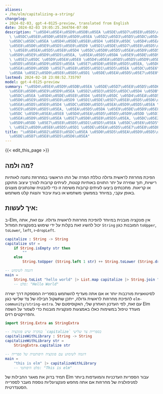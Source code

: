 ```yaml
---
aliases:
- /he/elm/capitalizing-a-string/
changelog:
- 2024-02-03, gpt-4-0125-preview, translated from English
date: 2024-02-03 19:05:25.344704-07:00
description: "\u05D4\u05E4\u05D9\u05DB\u05EA \u05DE\u05D7\u05E8\u05D5\u05D6\u05EA\
  \ \u05DC\u05E8\u05D0\u05E9\u05D9\u05EA \u05D2\u05D3\u05D5\u05DC\u05D4 \u05DB\u05D5\
  \u05DC\u05DC\u05EA \u05D4\u05DE\u05E8\u05D4 \u05E9\u05DC \u05D4\u05EA\u05D5 \u05D4\
  \u05E8\u05D0\u05E9\u05D5\u05E0\u05D9 \u05D1\u05DE\u05D7\u05E8\u05D5\u05D6\u05EA\
  \ \u05E0\u05EA\u05D5\u05E0\u05D4 \u05DC\u05D0\u05D5\u05EA\u05D9\u05D5\u05EA \u05E8\
  \u05D9\u05E9\u05D9\u05D5\u05EA, \u05EA\u05D5\u05DA \u05E9\u05DE\u05D9\u05E8\u05D4\
  \ \u05E2\u05DC \u05D9\u05EA\u05E8 \u05D4\u05EA\u05D5\u05D5\u05D9\u05DD \u05D1\u05D0\
  \u05D5\u05EA\u05D9\u05D5\u05EA \u05E7\u05D8\u05E0\u05D5\u05EA, \u05DC\u05E2\u05D9\
  \u05EA\u05D9\u05DD \u05E7\u05E8\u05D5\u05D1\u05D5\u05EA \u05DC\u05E6\u05D5\u05E8\
  \u05DA \u05E2\u05D9\u05E6\u05D5\u05D1 \u05DE\u05EA\u05D5\u05E7\u05E0\u05DF\u2026"
lastmod: 2024-02-18 23:08:52.735797
model: gpt-4-0125-preview
summary: "\u05D4\u05E4\u05D9\u05DB\u05EA \u05DE\u05D7\u05E8\u05D5\u05D6\u05EA \u05DC\
  \u05E8\u05D0\u05E9\u05D9\u05EA \u05D2\u05D3\u05D5\u05DC\u05D4 \u05DB\u05D5\u05DC\
  \u05DC\u05EA \u05D4\u05DE\u05E8\u05D4 \u05E9\u05DC \u05D4\u05EA\u05D5 \u05D4\u05E8\
  \u05D0\u05E9\u05D5\u05E0\u05D9 \u05D1\u05DE\u05D7\u05E8\u05D5\u05D6\u05EA \u05E0\
  \u05EA\u05D5\u05E0\u05D4 \u05DC\u05D0\u05D5\u05EA\u05D9\u05D5\u05EA \u05E8\u05D9\
  \u05E9\u05D9\u05D5\u05EA, \u05EA\u05D5\u05DA \u05E9\u05DE\u05D9\u05E8\u05D4 \u05E2\
  \u05DC \u05D9\u05EA\u05E8 \u05D4\u05EA\u05D5\u05D5\u05D9\u05DD \u05D1\u05D0\u05D5\
  \u05EA\u05D9\u05D5\u05EA \u05E7\u05D8\u05E0\u05D5\u05EA, \u05DC\u05E2\u05D9\u05EA\
  \u05D9\u05DD \u05E7\u05E8\u05D5\u05D1\u05D5\u05EA \u05DC\u05E6\u05D5\u05E8\u05DA\
  \ \u05E2\u05D9\u05E6\u05D5\u05D1 \u05DE\u05EA\u05D5\u05E7\u05E0\u05DF\u2026"
title: "\u05D4\u05D2\u05D3\u05DC\u05EA \u05D0\u05D5\u05EA\u05D9\u05D5\u05EA \u05D1\
  \u05DE\u05D7\u05E8\u05D5\u05D6\u05EA"
---
```


{{< edit_this_page >}}

## מה ולמה?

הפיכת מחרוזת לראשית גדולה כוללת המרה של התו הראשוני במחרוזת נתונה לאותיות רישיות, תוך שמירה על יתר התווים באותיות קטנות, לעיתים קרובות לצורך עיצוב מתוקנן או קריאות. מתכנתים ביצעו לעיתים קרובות משימה זו כדי להבטיח שהנתונים מוצגים באופן עקבי, במיוחד בממשקי משתמש או בעת עיבוד והצגת קלט משתמש.

## איך לעשות:

ב-Elm, אין פונקציה מובנית במיוחד להפיכת מחרוזות לראשית גדולה. עם זאת, אתה יכול להשיג זאת בקלות על ידי שימוש בפונקציות המודול `String` המובנות כגון `toUpper`, `toLower`, `left`, ו-`dropLeft`.

```elm
capitalize : String -> String
capitalize str =
    if String.isEmpty str then
        ""
    else
        String.toUpper (String.left 1 str) ++ String.toLower (String.dropLeft 1 str)

-- דוגמה לשימוש
main =
    String.toList "hello world" |> List.map capitalize |> String.join " "
    -- פלט: "Hello World"
```

לסיטואציות מורכבות יותר או אם אתה מעדיף להשתמש בספרייה המספקת דרך ישירה להפיכת מחרוזות לראשית גדולה, ייתכן שתשקול חבילה של צד שלישי כגון `elm-community/string-extra`. עם זאת, לפי העדכון האחרון שלי, האקוסיסטם של Elm מעודד טיפול במשימות כאלו באמצעות פונקציות מובנות כדי לשמור על השפה והפרויקטים רזים.

```elm
import String.Extra as StringExtra

-- במקרה שיש פונקציה `capitalize` בספריית צד שלישי
capitalizeWithLibrary : String -> String
capitalizeWithLibrary str =
    StringExtra.capitalize str

-- דוגמה לשימוש עם פונקציה היפותטית של ספרייה
main =
    "this is elm" |> capitalizeWithLibrary
    -- פלט היפותטי: "This is elm"
```

תמיד בדוק את מאגר החבילות של Elm עבור הספריות העדכניות והמועדפות ביותר למניפולציה של מחרוזות אם אתה מחפש פונקציונליות נוספת מעבר לספרייה הסטנדרטית.
